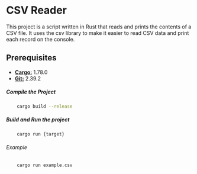 # CSV Reader

This project is a script written in Rust that reads and prints the contents of a CSV file. It uses the csv library to make it easier to read CSV data and print each record on the console.


## Prerequisites
<ul>
    <li><b><a href="https://www.rust-lang.org/tools/install">Cargo:</a></b> 1.78.0</li>
    <li><b><a href="https://www.git-scm.com/downloads">Git:</a></b> 2.39.2</li>
</ul>


##### Compile the Project

```bash
    cargo build --release
```

##### Build and Run the project

```bash
    cargo run {target} 
```

###### Example 

```bash
    cargo run example.csv
```
